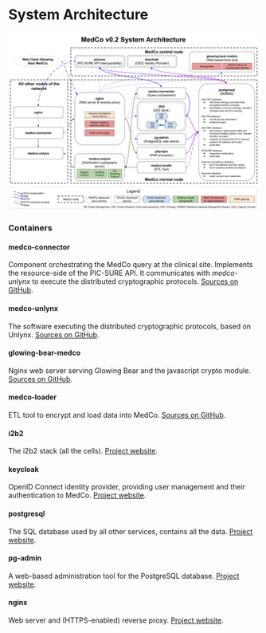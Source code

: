 # System Architecture

![](../.gitbook/assets/system_architecture_v0.2.png)

### Containers

#### medco-connector

Component orchestrating the MedCo query at the clinical site. Implements the resource-side of the PIC-SURE API. It communicates with _medco-unlynx_ to execute the distributed cryptographic protocols. [Sources on GitHub](https://github.com/ldsec/medco-connector).

#### medco-unlynx

The software executing the distributed cryptographic protocols, based on Unlynx. [Sources on GitHub](https://github.com/ldsec/medco-unlynx).

#### glowing-bear-medco

Nginx web server serving Glowing Bear and the javascript crypto module. [Sources on GitHub](https://github.com/ldsec/glowing-bear-medco).

#### medco-loader

ETL tool to encrypt and load data into MedCo. [Sources on GitHub](https://github.com/ldsec/medco-loader).

#### i2b2

The i2b2 stack \(all the cells\). [Project website](https://www.i2b2.org/).

#### keycloak

OpenID Connect identity provider, providing user management and their authentication to MedCo. [Project website](https://www.keycloak.org/).

#### postgresql

The SQL database used by all other services, contains all the data. [Project website](https://www.postgresql.org/).

#### pg-admin

A web-based administration tool for the PostgreSQL database. [Project website](https://www.pgadmin.org/).

#### nginx

Web server and \(HTTPS-enabled\) reverse proxy. [Project website](https://www.nginx.com/).

